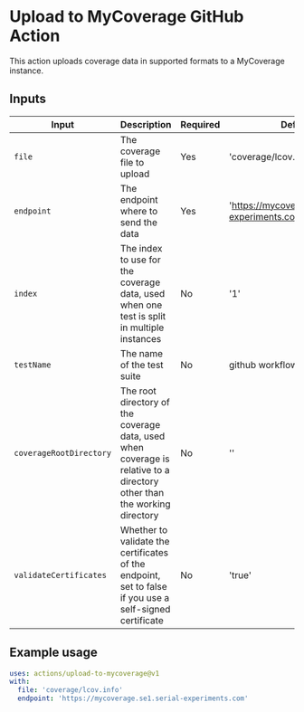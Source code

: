 # Upload to MyCoverage GitHub Action

This action uploads coverage data in supported formats to a MyCoverage instance.

## Inputs

| Input     | Description                                                                                                             | Required | Default                                         |
|-----------|-------------------------------------------------------------------------------------------------------------------------|----------|-------------------------------------------------|
| `file`    | The coverage file to upload                                                                                             | Yes      | 'coverage/lcov.info'                            |
| `endpoint`| The endpoint where to send the data                                                                                     | Yes      | 'https://mycoverage.se1.serial-experiments.com' |
| `index`   | The index to use for the coverage data, used when one test is split in multiple instances                               | No       | '1'                                             |
| `testName`| The name of the test suite                                                                                              | No       | github workflow job name                        |
| `coverageRootDirectory`| The root directory of the coverage data, used when coverage is relative to a directory other than the working directory | No       | ''                                              |
| `validateCertificates`| Whether to validate the certificates of the endpoint, set to false if you use a self-signed certificate                 | No       | 'true'                                          |

## Example usage

```yml
uses: actions/upload-to-mycoverage@v1
with:
  file: 'coverage/lcov.info'
  endpoint: 'https://mycoverage.se1.serial-experiments.com'
```
